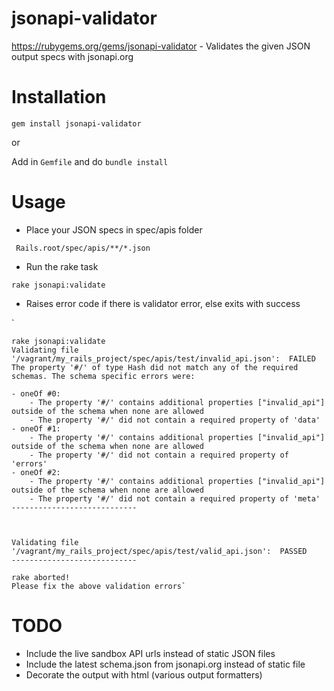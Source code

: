 # jsonapi-validator

https://rubygems.org/gems/jsonapi-validator - Validates the given JSON output specs with jsonapi.org

# Installation 

`gem install jsonapi-validator` 

or 

Add in `Gemfile` and do `bundle install`

# Usage 

- Place your JSON specs in spec/apis  folder

` Rails.root/spec/apis/**/*.json`

- Run the rake task 

`rake jsonapi:validate `

- Raises error code if there is validator error, else exits with success

`

    rake jsonapi:validate 
    Validating file '/vagrant/my_rails_project/spec/apis/test/invalid_api.json':  FAILED
    The property '#/' of type Hash did not match any of the required schemas. The schema specific errors were:
    
    - oneOf #0:
        - The property '#/' contains additional properties ["invalid_api"] outside of the schema when none are allowed
        - The property '#/' did not contain a required property of 'data'
    - oneOf #1:
        - The property '#/' contains additional properties ["invalid_api"] outside of the schema when none are allowed
        - The property '#/' did not contain a required property of 'errors'
    - oneOf #2:
        - The property '#/' contains additional properties ["invalid_api"] outside of the schema when none are allowed
        - The property '#/' did not contain a required property of 'meta'
    ----------------------------
    
    
    
    Validating file '/vagrant/my_rails_project/spec/apis/test/valid_api.json':  PASSED
    ----------------------------
    
    rake aborted!
    Please fix the above validation errors`
    
# TODO

- Include the live sandbox API urls instead of static JSON files
- Include the latest schema.json from jsonapi.org instead of static file
- Decorate the output with html (various output formatters)
